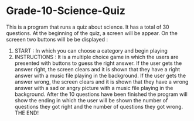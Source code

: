 # Grade-10-Science-Quiz
This is a program that runs a quiz about science. It has a total of 30 questions.
 At the beginning of the quiz, a screen will be appear. On the screeen two buttons will be be displayed :
 1. START :
 In which you can choose a category and begin playing
 2. INSTRUCTIONS :
 It is a multiple choice game in which the users are presented with buttons to guess the right answer.
 If the user gets the answer right, the screen clears and it is shown that they have a right answer with a music file playing in the background.
 If the user gets the answer wrong, the screen clears and it is shown that they have a wrong answer with a sad or angry picture with a music file playing in the background.
 After the 10 questions have been finished the program will show the ending in which the user will be shown the number of questions they got right and the number of questions they got wrong.
 THE END!
